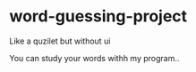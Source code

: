 # word-guessing-project

Like a quzilet but without ui

You can study your words withh my program..
